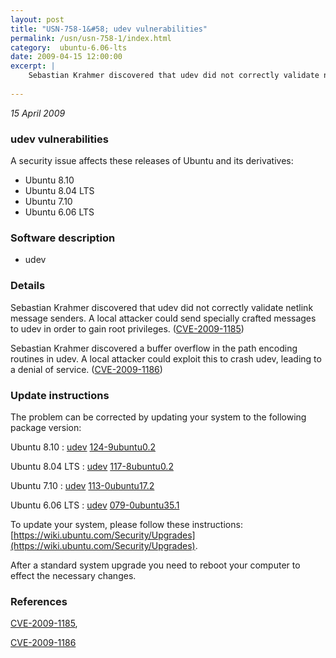```yaml
---
layout: post
title: "USN-758-1&#58; udev vulnerabilities"
permalink: /usn/usn-758-1/index.html
category:  ubuntu-6.06-lts
date: 2009-04-15 12:00:00
excerpt: |
    Sebastian Krahmer discovered that udev did not correctly validate netlink message senders.  A local attacker could send specially crafted messages to udev in order to gain root privileges. ([CVE-2009-1185](http://people.ubuntu.com/~ubuntu-security/cve/CVE-2009-1185))
    
--- 
```

 
 

*15 April 2009*

### udev vulnerabilities

A security issue affects these releases of Ubuntu and its derivatives:

* Ubuntu 8.10
* Ubuntu 8.04 LTS
* Ubuntu 7.10
* Ubuntu 6.06 LTS

### Software description

* udev 

### Details

Sebastian Krahmer discovered that udev did not correctly validate netlink message senders. A local attacker could send specially crafted messages to udev in order to gain root privileges. ([CVE-2009-1185](http://people.ubuntu.com/~ubuntu-security/cve/CVE-2009-1185))

Sebastian Krahmer discovered a buffer overflow in the path encoding routines in udev. A local attacker could exploit this to crash udev, leading to a denial of service. ([CVE-2009-1186](http://people.ubuntu.com/~ubuntu-security/cve/CVE-2009-1186)) 

### Update instructions

The problem can be corrected by updating your system to the following package version:

Ubuntu 8.10
 : [udev](https://launchpad.net/ubuntu/+source/udev) <span> [124-9ubuntu0.2](https://launchpad.net/ubuntu/+source/udev/124-9ubuntu0.2) </span> 

Ubuntu 8.04 LTS
 : [udev](https://launchpad.net/ubuntu/+source/udev) <span> [117-8ubuntu0.2](https://launchpad.net/ubuntu/+source/udev/117-8ubuntu0.2) </span> 

Ubuntu 7.10
 : [udev](https://launchpad.net/ubuntu/+source/udev) <span> [113-0ubuntu17.2](https://launchpad.net/ubuntu/+source/udev/113-0ubuntu17.2) </span> 

Ubuntu 6.06 LTS
 : [udev](https://launchpad.net/ubuntu/+source/udev) <span> [079-0ubuntu35.1](https://launchpad.net/ubuntu/+source/udev/079-0ubuntu35.1) </span> 

To update your system, please follow these instructions: [https://wiki.ubuntu.com/Security/Upgrades](https://wiki.ubuntu.com/Security/Upgrades).

After a standard system upgrade you need to reboot your computer to effect the necessary changes. 

### References

 
 [CVE-2009-1185](http://people.ubuntu.com/~ubuntu-security/cve/CVE-2009-1185), 

 [CVE-2009-1186](http://people.ubuntu.com/~ubuntu-security/cve/CVE-2009-1186)
 

